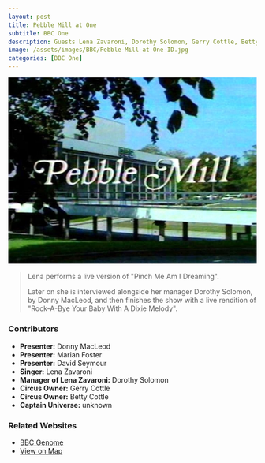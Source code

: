 ```yaml
---
layout: post
title: Pebble Mill at One
subtitle: BBC One
description: Guests Lena Zavaroni, Dorothy Solomon, Gerry Cottle, Betty Cottle and Captain Universe.
image: /assets/images/BBC/Pebble-Mill-at-One-ID.jpg
categories: [BBC One]
---
```


![](/assets/images/BBC/Pebble-Mill-at-One-ID.jpg)

> Lena performs a live version of "Pinch Me Am I Dreaming".
>
> Later on she is interviewed alongside her manager Dorothy Solomon, by Donny MacLeod, and then finishes the show with a live rendition of "Rock-A-Bye Your Baby With A Dixie Melody".

### Contributors
* **Presenter:** Donny MacLeod
* **Presenter:** Marian Foster
* **Presenter:** David Seymour
* **Singer:** Lena Zavaroni
* **Manager of Lena Zavaroni:** Dorothy Solomon
* **Circus Owner:** Gerry Cottle
* **Circus Owner:** Betty Cottle
* **Captain Universe:** unknown

### Related Websites
* [BBC Genome](http://genome.ch.bbc.co.uk/e29e8853deae4f37a239e4fbc2cd7e80)
* [View on Map](https://www.google.com/maps/d/u/0/viewer?mid=1D1D0ERV_FQMNb9XZzJ-J3yUlK8aI4vhI&ll=52.45050000000002%2C-1.9132999999999356&z=19)
